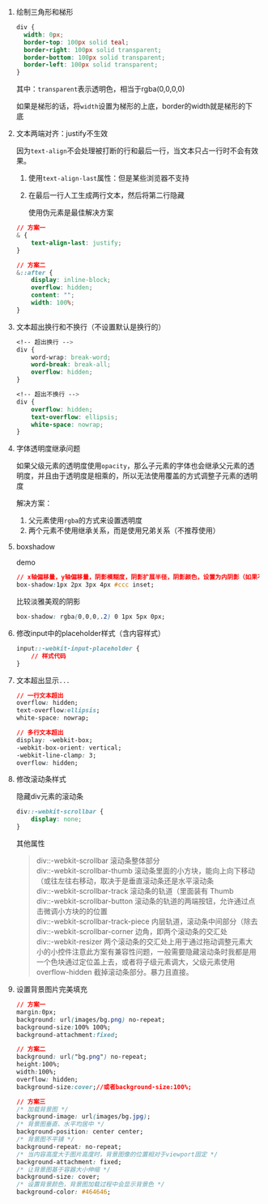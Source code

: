 <!--
 * @Date: 2020-09-02 23:35:46
 * @LastEditors: Lq
 * @LastEditTime: 2021-02-20 18:18:56
 * @FilePath: /learnningNotes/css/index.md
-->
1. 绘制三角形和梯形

    ```css
    div {
      width: 0px;
      border-top: 100px solid teal;
      border-right: 100px solid transparent;
      border-bottom: 100px solid transparent;
      border-left: 100px solid transparent;
    }
    ```

    其中：`transparent`表示透明色，相当于rgba(0,0,0,0)

    如果是梯形的话，将`width`设置为梯形的上底，border的width就是梯形的下底

2. 文本两端对齐：justify不生效

    因为`text-align`不会处理被打断的行和最后一行，当文本只占一行时不会有效果。

    1. 使用`text-align-last`属性：但是某些浏览器不支持

    2. 在最后一行人工生成两行文本，然后将第二行隐藏

        使用伪元素是最佳解决方案

    ```css
    // 方案一
    & {
        text-align-last: justify;
    }

    // 方案二
    &::after {
        display: inline-block;
        overflow: hidden;
        content: "";
        width: 100%;
    }
    ```

3. 文本超出换行和不换行（不设置默认是换行的）

    ```css
    <!-- 超出换行 -->
    div {
        word-wrap: break-word;
        word-break: break-all;
        overflow: hidden;
    }

    <!-- 超出不换行 -->
    div {
        overflow: hidden;
        text-overflow: ellipsis;
        white-space: nowrap;
    }
    ```

4. 字体透明度继承问题

    如果父级元素的透明度使用`opacity`，那么子元素的字体也会继承父元素的透明度，并且由于透明度是相乘的，所以无法使用覆盖的方式调整子元素的透明度

    解决方案：

    1. 父元素使用`rgba`的方式来设置透明度
    2. 两个元素不使用继承关系，而是使用兄弟关系（不推荐使用）

5. boxshadow
   
   demo
   
   ```css
   // x轴偏移量，y轴偏移量，阴影模糊度，阴影扩展半径，阴影颜色，设置为内阴影（如果不写默认为外阴影）
   box-shadow:1px 2px 3px 4px #ccc inset;
   ```
   
   比较淡雅美观的阴影

    ```css
    box-shadow: rgba(0,0,0,.2) 0 1px 5px 0px;
    ```

6. 修改input中的placeholder样式（含内容样式）

    ```css
    input::-webkit-input-placeholder {
        // 样式代码
    }
    ```

7. 文本超出显示`...`

    ```css
    // 一行文本超出
    overflow: hidden;
    text-overflow:ellipsis;
    white-space: nowrap;

    // 多行文本超出
    display: -webkit-box;
    -webkit-box-orient: vertical;
    -webkit-line-clamp: 3;
    overflow: hidden;
    ```

8. 修改滚动条样式

    隐藏div元素的滚动条

    ```css
    div::-webkit-scrollbar {
        display: none;
    }
    ```

    其他属性

    > div::-webkit-scrollbar 滚动条整体部分  
    > div::-webkit-scrollbar-thumb 滚动条里面的小方块，能向上向下移动（或往左往右移动，取决于是垂直滚动条还是水平滚动条  
    > div::-webkit-scrollbar-track 滚动条的轨道（里面装有 Thumb  
    > div::-webkit-scrollbar-button 滚动条的轨道的两端按钮，允许通过点击微调小方块的的位置  
    > div::-webkit-scrollbar-track-piece 内层轨道，滚动条中间部分（除去
    > div::-webkit-scrollbar-corner 边角，即两个滚动条的交汇处  
    > div::-webkit-resizer 两个滚动条的交汇处上用于通过拖动调整元素大小的小控件注意此方案有兼容性问题，一般需要隐藏滚动条时我都是用一个色块通过定位盖上去，或者将子级元素调大，父级元素使用 overflow-hidden 截掉滚动条部分。暴力且直接。

9. 设置背景图片完美填充

    ```css
    // 方案一
    margin:0px;
    background: url(images/bg.png) no-repeat;
    background-size:100% 100%;
    background-attachment:fixed;

    // 方案二
    background: url("bg.png") no-repeat;
    height:100%;
    width:100%;
    overflow: hidden;
    background-size:cover;//或者background-size:100%;

    // 方案三
    /* 加载背景图 */
    background-image: url(images/bg.jpg);
    /* 背景图垂直、水平均居中 */
    background-position: center center;
    /* 背景图不平铺 */
    background-repeat: no-repeat;
    /* 当内容高度大于图片高度时，背景图像的位置相对于viewport固定 */
    background-attachment: fixed;
    /* 让背景图基于容器大小伸缩 */
    background-size: cover;
    /* 设置背景颜色，背景图加载过程中会显示背景色 */
    background-color: #464646;
    ```